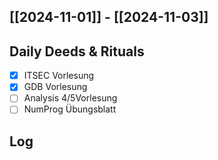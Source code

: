 ## [[2024-11-01]] - [[2024-11-03]]

## Daily Deeds & Rituals

- [x] ITSEC Vorlesung
- [x] GDB Vorlesung
- [ ] Analysis 4/5Vorlesung
- [ ] NumProg Übungsblatt

## Log